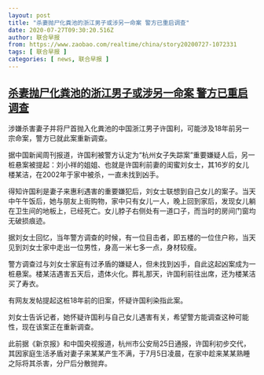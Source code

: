 ```yaml
---
layout: post
title: "杀妻抛尸化粪池的浙江男子或涉另一命案 警方已重启调查"
date: 2020-07-27T09:30:20.516Z
author: 联合早报
from: https://www.zaobao.com/realtime/china/story20200727-1072331
tags: [ 联合早报 ]
categories: [ news, 联合早报 ]
---
```

<!--1595868360000-->
[杀妻抛尸化粪池的浙江男子或涉另一命案 警方已重启调查](https://www.zaobao.com/realtime/china/story20200727-1072331)
------

<div>
<p>涉嫌杀害妻子并将尸首抛入化粪池的中国浙江男子许国利，可能涉及18年前另一宗命案，警方已就此案重新调查。</p><p>据中国新闻周刊报道，许国利被警方认定为“杭州女子失踪案”重要嫌疑人后，另一桩悬案被提起：刘小祥的姐姐、也就是许国利前妻的闺蜜刘女士，其16岁的女儿楼某洁，在2002年于家中被杀，一直未找到凶手。</p><p>得知许国利是妻子来惠利遇害的重要嫌犯后，刘女士联想到自己女儿的案子。当天中午午饭后，她与朋友上街购物，家中只有女儿一人，晚上回到家后，发现女儿躺在卫生间的地板上，已经死亡。女儿脖子右侧处有一道口子，而当时的房间门窗均无破损痕迹。</p><section id="imu"><div id="dfp-ad-imu1-wrapper" class="dfp-tag-wrapper"><div id="dfp-ad-imu1" class="dfp-tag-wrapper"></div></div></section><p>据刘女士回忆，当年警方调查的时候，有一位目击者，即五楼的一位住户称，当天见到刘女士家中走出一位男性，身高一米七多一点，身材较瘦。</p><p>警方调查过与刘女士家庭有过矛盾的嫌疑人，但未找到凶手，自此这起凶案成为一桩悬案。楼某洁遇害五天后，遗体火化。葬礼那天，许国利前往出席，还为楼某洁买了寿衣。</p><p>有网友发帖提起这桩18年前的旧案，怀疑许国利染指此案。</p><p>刘女士告诉记者，她怀疑许国利与自己女儿遇害有关，希望警方能调查这种可能性，现在该案正在重新调查。</p><div id="innity-in-post"></div><div id="dfp-ad-midarticlespecial-wrapper" class="dfp-tag-wrapper"><div id="dfp-ad-midarticlespecial" class="dfp-tag-wrapper"></div></div><p>此前据《新京报》和中国央视报道，杭州市公安局25日通报，许国利初步交代，其因家庭生活矛盾对妻子来某某产生不满，于7月5日凌晨，在家中趁来某某熟睡之际将其杀害，分尸后分散抛弃。</p>
</div>
